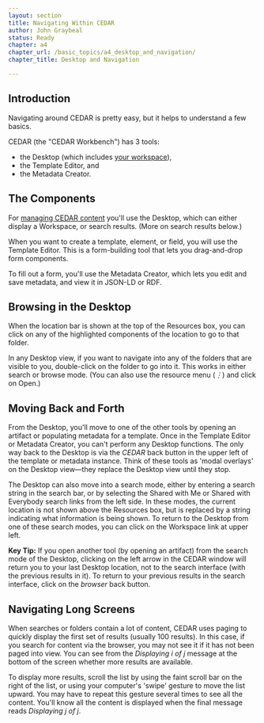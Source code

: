 ```yaml
---
layout: section
title: Navigating Within CEDAR 
author: John Graybeal
status: Ready
chapter: a4
chapter_url: /basic_topics/a4_desktop_and_navigation/
chapter_title: Desktop and Navigation

---
```

## **Introduction**

Navigating around CEDAR is pretty easy, but it helps to understand a few basics.

CEDAR (the "CEDAR Workbench") has 3 tools: 
* the Desktop (which includes [your workspace](https://metadatacenter.github.io/cedar-manual/sections/a4/your_cedar_workspace/)), 
* the Template Editor, and 
* the Metadata Creator. 

## **The Components**

For [managing CEDAR content](https://metadatacenter.github.io/cedar-manual/sections/a4/managing_cedar_artifacts/) 
you'll use the Desktop, which can either display a Workspace, or search results. (More on search results below.)

When you want to create a template, element, or field, you will use the Template Editor. 
This is a form-building tool that lets you drag-and-drop form components.

To fill out a form, you'll use the Metadata Creator, which lets you edit and save metadata, and view it in JSON-LD or RDF.

## **Browsing in the Desktop**

When the location bar is shown at the top of the Resources box, 
you can click on any of the highlighted components of the location to go to that folder.

In any Desktop view, if you want to navigate into any of the folders that are visible to you, 
double-click on the folder to go into it.
This works in either search or browse mode. (You can also use the resource menu (*⋮*) and click on Open.)

## **Moving Back and Forth**

From the Desktop, you'll move to one of the other tools by opening an artifact or populating metadata for a template.
Once in the Template Editor or Metadata Creator, you can't perform any Desktop functions.
The only way back to the Desktop is via the *CEDAR* back button in the upper left of the template or metadata instance.
Think of these tools as 'modal overlays' on the Desktop view—they replace the Desktop view until they stop.

The Desktop can also move into a search mode, either by entering a search string in the search bar, 
or by selecting the Shared with Me or Shared with Everybody search links from the left side. 
In these modes, the current location is not shown above the Resources box, 
but is replaced by a string indicating what information is being shown. 
To return to the Desktop from one of these search modes, you can click on the Workspace link at upper left.

**Key Tip:** If you open another tool (by opening an artifact) from the search mode of the Desktop,
clicking on the left arrow in the CEDAR window will return you to your last Desktop location, 
not to the search interface (with the previous results in it).
To return to your previous results in the search interface, click on the *browser* back button.

## **Navigating Long Screens**

When searches or folders contain a lot of content, CEDAR uses paging to quickly display the first set of results
(usually 100 results). 
In this case, if you search for content via the browser, you may not see it if it has not been paged into view.
You can see from the *Displaying i of j* message at the bottom of the screen whether more results are available.

To display more results, scroll the list by using the faint scroll bar on the right of the list,
or using your computer's 'swipe' gesture to move the list upward. 
You may have to repeat this gesture several times to see all the content.
You'll know all the content is displayed when the final message reads *Displaying j of j*.
